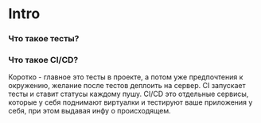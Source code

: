 # Intro 


### Что такое тесты?

### Что такое CI/CD?
Коротко - главное это тесты в проекте, а потом уже предпочтения к окружению, желание после тестов деплоить на сервер. CI запускает тесты и ставит статусы каждому пушу. CI/CD это отдельные сервисы, которые у себя поднимают виртуалки и тестируют ваше приложения у себя, при этом выдавая инфу о происходящем.
